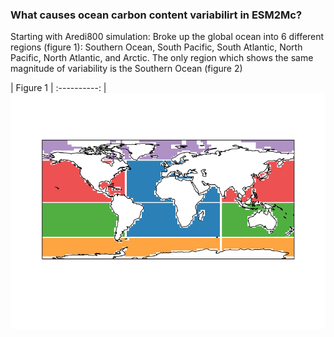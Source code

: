 ### What causes ocean carbon content variabilirt in ESM2Mc? 

Starting with Aredi800 simulation: Broke up the global ocean into 6 different regions (figure 1): Southern Ocean, South Pacific, South Atlantic, North Pacific, North Atlantic, and Arctic. The only region which shows the same magnitude of variability is the Southern Ocean (figure 2)

| Figure 1 |
:----------:
|![](figures/regions.png)

